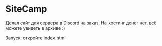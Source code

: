 # SiteCamp

Делал сайт для сервера в Discord на заказ.
На хостинг денег нет, всё можете увидеть в архиве :)

Запуск: откройте index.html
